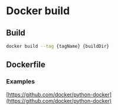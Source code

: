 # Docker build

## Build

```bash
docker build --tag {tagName} {buildDir}
```

## Dockerfile

### Examples

[https://github.com/docker/python-docker](https://github.com/docker/python-docker)

